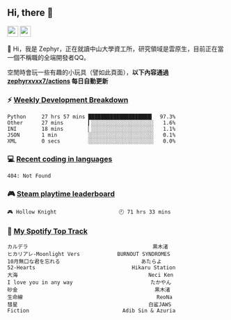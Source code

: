 <!--
**zephyrxvxx7/zephyrxvxx7** is a ✨ _special_ ✨ repository because its `README.md` (this file) appears on your GitHub profile.

Here are some ideas to get you started:

- 🔭 I’m currently working on ...
- 🌱 I’m currently learning ...
- 👯 I’m looking to collaborate on ...
- 🤔 I’m looking for help with ...
- 💬 Ask me about ...
- 📫 How to reach me: ...
- 😄 Pronouns: ...
- ⚡ Fun fact: ...
-->

## Hi, there 👋

<a href="https://www.instagram.com/zephyrxvxx7/"><img src="https://img.shields.io/badge/instagram-3f729b?&style=for-the-badge&logo=instagram&logoColor=white" height=25></a>
<a href="https://zephyrxvxx7.me/"><img src="https://img.shields.io/badge/blog-gray?&style=for-the-badge&logo=hexo&logoColor=white" height=25></a>

👋 Hi，我是 Zephyr，正在就讀中山大學資工所，研究領域是雲原生，目前正在當一個不稱職的全端開發者QQ。

空閒時會玩一些有趣的小玩具（譬如此頁面），**以下內容通過 [zephyrxvxx7/actions](https://github.com/zephyrxvxx7/zephyrxvxx7/actions) 每日自動更新**

### ⚡ [Weekly Development Breakdown](https://gist.github.com/zephyrxvxx7/ee1787313f0772b51494d051b5edde7f)

<!-- code_time start -->

```text
Python     27 hrs 57 mins ████████████████████▍  97.3%
Other      27 mins        ▎░░░░░░░░░░░░░░░░░░░░   1.6%
INI        18 mins        ▏░░░░░░░░░░░░░░░░░░░░   1.1%
JSON       1 min          ░░░░░░░░░░░░░░░░░░░░░   0.1%
XML        0 secs         ░░░░░░░░░░░░░░░░░░░░░   0.0%
```

<!-- code_time end -->

### 💻 [Recent coding in languages](https://gist.github.com/zephyrxvxx7/08c5ff0fead26978490fef5d749f43ea)

<!-- code_diff start -->

```text
404: Not Found
```

<!-- code_diff end -->

### 🎮 [Steam playtime leaderboard](https://gist.github.com/zephyrxvxx7/f77b8978877f959b69d84723c43a4a64)

<!-- steam_time start -->

```text
🎮 Hollow Knight                    🕘 71 hrs 33 mins
```

<!-- steam_time end -->

### 🎵 [My Spotify Top Track](https://gist.github.com/zephyrxvxx7/fe159fde5ec9ebea27e03dd63a71e78f)

<!-- spotify_track start -->

```text
カルデラ                                        黒木渚
ヒカリアレ-Moonlight Vers            BURNOUT SYNDROMES
10月無口な君を忘れる                          あたらよ
52-Hearts                               Hikaru Station
大海                                          Neci Ken
I love you in any way                         たかやん
砂金                                            黒木渚
生命線                                           ReoNa
彗星                                          白鲨JAWS
Fiction                              Adib Sin & Azuria
```

<!-- spotify_track end -->
